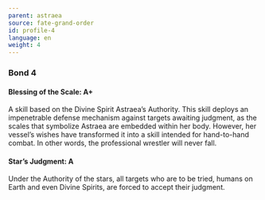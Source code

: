 ```yaml
---
parent: astraea
source: fate-grand-order
id: profile-4
language: en
weight: 4
---
```


### Bond 4

#### Blessing of the Scale: A+

A skill based on the Divine Spirit Astraea’s Authority. This skill deploys an impenetrable defense mechanism against targets awaiting judgment, as the scales that symbolize Astraea are embedded within her body. However, her vessel’s wishes have transformed it into a skill intended for hand-to-hand combat. In other words, the professional wrestler will never fall.

#### Star’s Judgment: A

Under the Authority of the stars, all targets who are to be tried, humans on Earth and even Divine Spirits, are forced to accept their judgment.
